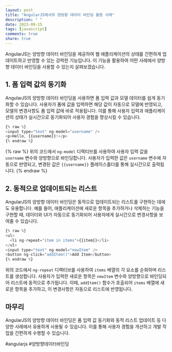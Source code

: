 ```yaml
---
layout: post
title: "AngularJS에서의 양방향 데이터 바인딩 활용 사례"
description: " "
date: 2023-09-15
tags: [javascript]
comments: true
share: true
---
```


AngularJS는 양방향 데이터 바인딩을 제공하여 웹 애플리케이션의 상태를 간편하게 업데이트하고 반영할 수 있는 강력한 기능입니다. 이 기능을 활용하여 어떤 사례에서 양방향 데이터 바인딩을 사용할 수 있는지 살펴보겠습니다.

## 1. 폼 입력 값의 동기화

AngularJS의 양방향 데이터 바인딩을 사용하면 폼 입력 값과 모델 데이터를 쉽게 동기화할 수 있습니다. 사용자가 폼에 값을 입력하면 해당 값이 자동으로 모델에 반영되고, 모델의 변경사항도 폼 입력 값에 바로 적용됩니다. 이를 통해 사용자 입력과 애플리케이션의 상태가 실시간으로 동기화되어 사용자 경험을 향상시킬 수 있습니다.

```javascript
{% raw %}
<input type="text" ng-model="username" />
<p>Hello, {{username}}!</p>
{% endraw %}
```
{% raw %}
위의 코드에서 `ng-model` 디렉티브를 사용하여 사용자 입력 값을 `username` 변수와 양방향으로 바인딩합니다. 사용자가 입력한 값은 `username` 변수에 자동으로 반영되고, 변경된 값은 `{{username}}` 플레이스홀더를 통해 실시간으로 출력됩니다.
{% endraw %}
## 2. 동적으로 업데이트되는 리스트

AngularJS의 양방향 데이터 바인딩은 동적으로 업데이트되는 리스트를 구현하는 데에도 유용합니다. 예를 들어, 애플리케이션에 새로운 항목을 추가하거나 삭제하는 기능을 구현할 때, 데이터와 UI가 자동으로 동기화되어 사용자에게 실시간으로 변경사항을 보여줄 수 있습니다.

```javascript
{% raw %}
<ul>
  <li ng-repeat="item in items">{{item}}</li>
</ul>
<input type="text" ng-model="newItem" />
<button ng-click="addItem()">Add Item</button>
{% endraw %}
```

위의 코드에서 `ng-repeat` 디렉티브를 사용하여 `items` 배열의 각 요소를 순회하며 리스트를 생성합니다. 사용자가 입력한 새로운 항목은 `newItem` 변수와 양방향으로 바인딩되어 리스트에 동적으로 추가됩니다. 이때, `addItem()` 함수가 호출되어 `items` 배열에 새로운 항목을 추가하고, 이 변경사항은 자동으로 리스트에 반영됩니다.

## 마무리

AngularJS의 양방향 데이터 바인딩은 폼 입력 값 동기화와 동적 리스트 업데이트 등 다양한 사례에서 유용하게 사용될 수 있습니다. 이를 통해 사용자 경험을 개선하고 개발 작업을 간편하게 수행할 수 있습니다.

#angularjs #양방향데이터바인딩
